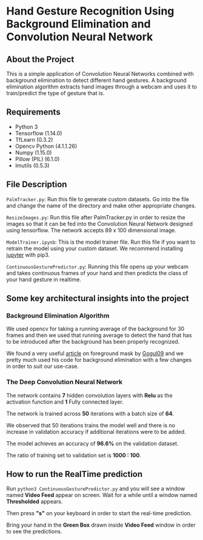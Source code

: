 # Hand Gesture Recognition Using Background Elimination and Convolution Neural Network

## About the Project

This is a simple application of Convolution Neural Networks combined with background elimination to detect different hand gestures. A background elimination algorithm extracts hand images through a webcam and uses it to train/predict the type of gesture that is.

## Requirements

* Python 3
* Tensorflow (1.14.0)
* TfLearn (0.3.2)
* Opencv Python (4.1.1.26)
* Numpy (1.15.0)
* Pillow (PIL) (6.1.0)
* Imutils (0.5.3)

## File Description

`PalmTracker.py`: Run this file to generate custom datasets. Go into the file and change the name of the directory and make other appropriate changes.

`ResizeImages.py`: Run this file after PalmTracker.py in order to resize the images so that it can be fed into the Convolution Neural Network designed using tensorflow. The network accepts 89 x 100 dimensional image.

`ModelTrainer.ipynb`: This is the model trainer file. Run this file if you want to retrain the model using your custom dataset. We recommend installing [jupyter](https://jupyter.org/install) with pip3. 

`ContinuousGesturePredictor.py`: Running this file opens up your webcam and takes continuous frames of your hand and then predicts the class of your hand gesture in realtime.

## Some key architectural insights into the project

### Background Elimination Algorithm

We used opencv for taking a running average of the background for 30 frames and then we used that running average to detect the hand that has to be introduced after the background has been properly recognized.

We found a very useful [article](https://gogul09.github.io/software/hand-gesture-recognition-p1) on foreground mask by [Gogul09](https://github.com/Gogul09) and we pretty much used his code for background elimination with a few changes in order to suit our use-case. 

### The Deep Convolution Neural Network

The network contains **7** hidden convolution layers with **Relu** as the activation function and **1** Fully connected layer.

The network is trained across **50** iterations with a batch size of **64**.

We observed that 50 iterations trains the model well and there is no increase in validation accuracy if additional iterations were to be added.

The model achieves an accuracy of **96.6%** on the validation dataset.

The ratio of training set to validation set is **1000 : 100**.

## How to run the RealTime prediction

Run `python3 ContinuousGesturePredictor.py` and you will see a window named **Video Feed** appear on screen. Wait for a while until a window named **Thresholded** appears.

Then press **"s"** on your keyboard in order to start the real-time prediction.

Bring your hand in the **Green Box** drawn inside **Video Feed** window in order to see the predictions.
